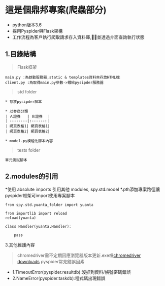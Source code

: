 這是個鼎邦專案(爬蟲部分)
=============
* python版本3.6  
* 採用Pyspider與Flask架構
* 工作流程為客戶執行爬取請求存入資料庫,並透過介面查詢執行狀態

1.目錄結構
-------------
>Flask框架 
```
main.py :為啟動服務器,static & templates資料夾存放HTML檔
client.py :為取得main.py參數->餵給pysipder服務器
```

>std folder

```
* 存放pysipder腳本

* 以券商分類
| Ａ證券   | Ｂ證券  |
| --------|:------:|
| 網頁表格1| 網頁表格1|
| 網頁表格2| 網頁表格2|

* model.py模組化腳本內容
```

>tests folder 
```
單元測試腳本
```

2.modules的引用
-------------
*使用 absolute imports 引用其他 modules, spy.std.model
*.pth添加專案路徑讓pyspider框架可import使用專案腳本
```
from spy.std.yuanta_folder import yuanta

from importlib import reload
reload(yuanta)

class Handler(yuanta.Handler):
   
    pass
```

3.其他維護內容
>chromedriver需不定期因應瀏覽器版本更新.exe檔[chromedriver downloads](https://chromedriver.chromium.org/downloads)
>pyspider常見錯誤因素
* 1.TimeoutError(pyspider.resultdb):沒抓到資料/帳號密碼錯誤
* 2.NameError(pyspider.taskdb):程式碼出現錯誤
